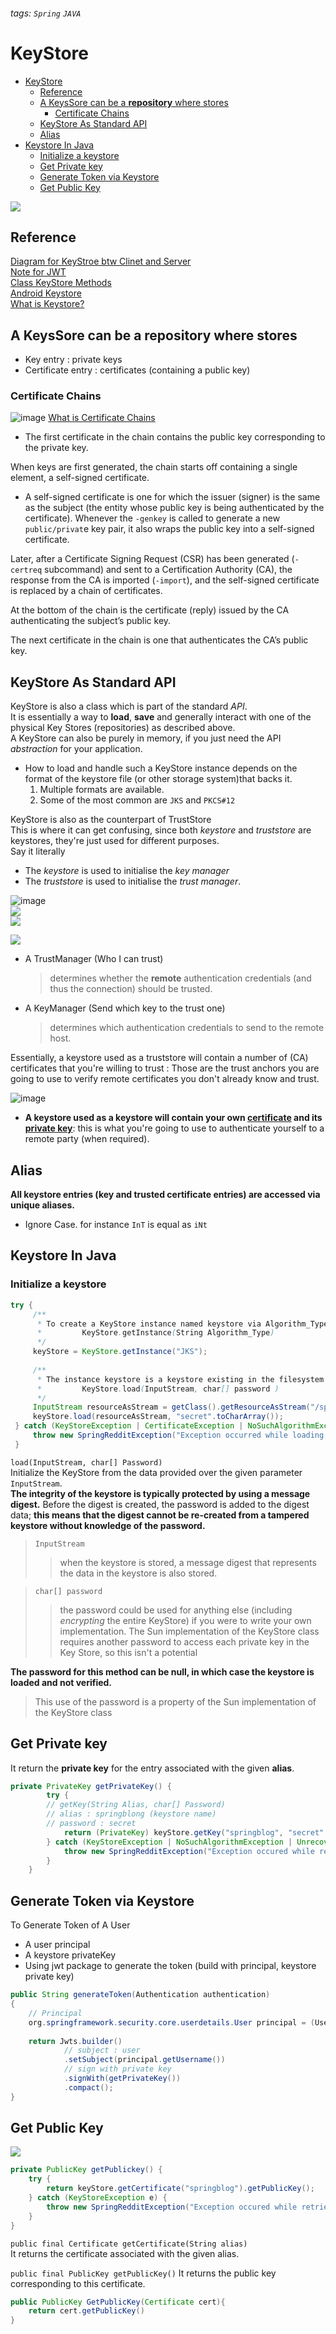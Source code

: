 ###### tags: `Spring` `JAVA`
# KeyStore

- [KeyStore](#keystore)
  - [Reference](#reference)
  - [A KeysSore can be a **repository** where stores](#a-keyssore-can-be-a-repository-where-stores)
    - [Certificate Chains](#certificate-chains)
  - [KeyStore As Standard API](#keystore-as-standard-api)
  - [Alias](#alias)
- [Keystore In Java](#keystore-in-java)
  - [Initialize a keystore](#initialize-a-keystore)
  - [Get Private key](#get-private-key)
  - [Generate Token via Keystore](#generate-token-via-keystore)
  - [Get Public Key](#get-public-key)

![](https://i.imgur.com/h2jzGzv.png)  

## Reference

[Diagram for KeyStroe btw Clinet and Server](http://support.sas.com/rnd/javadoc/93/Foundation/com/sas/net/ssl/doc-files/jsse_index.html)  
[Note for JWT](/o9RYmd2DR96e4XId64Ao5w)  
[Class KeyStore Methods](https://docstore.mik.ua/orelly/java-ent/security/ch11_02.htm)    
[Android Keystore](https://medium.com/joe-tsai/%E4%BD%BF%E7%94%A8keystore-%E5%84%B2%E5%AD%98%E6%95%8F%E6%84%9F%E6%80%A7%E8%B3%87%E6%96%99-92ad9b236e58)   
[What is Keystore?](https://reurl.cc/kVYaN9)  


## A KeysSore can be a **repository** where stores
- Key entry : private keys 
- Certificate entry : certificates (containing a public key)

### Certificate Chains
![image](https://user-images.githubusercontent.com/68631186/123245968-e6ea2200-d517-11eb-8eb0-35f238a5f145.png)
[What is Certificate Chains](https://knowledge.digicert.com/solution/SO16297.html)
- The first certificate in the chain contains the public key corresponding to the private key.

When keys are first generated, the chain starts off containing a single element, a self-signed certificate.  
- A self-signed certificate is one for which the issuer (signer) is the same as the subject (the entity whose public key is being authenticated by the certificate).  Whenever the `-genkey` is called to generate a new `public/privat`e key pair, it also wraps the public key into a self-signed certificate.

Later, after a Certificate Signing Request (CSR) has been generated (`-certreq` subcommand) and sent to a Certification Authority (CA), the response from the CA is imported (`-import`), and the self-signed certificate is replaced by a chain of certificates.  

At the bottom of the chain is the certificate (reply) issued by the CA authenticating the subject’s public key. 

The next certificate in the chain is one that authenticates the CA’s public key.  


## KeyStore As Standard API  
KeyStore is also a class which is part of the standard *API*.  
It is essentially a way to **load**, **save** and generally interact with one of the physical Key Stores (repositories) as described above.   
A KeyStore can also be purely in memory, if you just need the API *abstraction* for your application.  

- How to load and handle such a KeyStore instance depends on the format of the keystore file (or other storage system)that backs it.
  1. Multiple formats are available. 
  2. Some of the most common are `JKS` and `PKCS#12`

KeyStore is also as the counterpart of TrustStore  
This is where it can get confusing, since both *keystore* and *truststore* are keystores, they're just used for different purposes.  
Say it literally  
- The *keystore* is used to initialise the *key manager*  
- The *truststore* is used to initialise the *trust manager*.   

![image](https://user-images.githubusercontent.com/68631186/123222993-15113700-d503-11eb-85fb-7ac232928c5c.png)        
![](https://i.imgur.com/3pF4fE5.png)  
![](https://i.imgur.com/FilgCjC.png)  

![](https://i.imgur.com/4pttWPY.png)  
- A TrustManager (Who I can trust)  
    > determines whether the **remote** authentication credentials (and thus the connection) should be trusted.  
- A KeyManager (Send which key to the trust one)  
    > determines which authentication credentials to send to the remote host.  

Essentially, a keystore used as a truststore will contain a number of (CA) certificates that you're willing to trust : Those are the trust anchors you are going to use to verify remote certificates you don't already know and trust. 


![image](https://user-images.githubusercontent.com/68631186/123208003-e8542400-d4f0-11eb-80d3-a540866af419.png)  
- **A keystore used as a keystore will contain your own <u>certificate</u> and its <u>private key</u>**: this is what you're going to use to authenticate yourself to a remote party (when required).                                                                                    

## Alias

**All keystore entries (key and trusted certificate entries) are accessed via unique aliases.**  
- Ignore Case. for instance `InT` is equal as `iNt` 

##  Keystore In Java 
### Initialize a keystore
```java                                                     
try {           
     /**
      * To create a KeyStore instance named keystore via Algorithm_Type
      *         KeyStore.getInstance(String Algorithm_Type)
      */
     keyStore = KeyStore.getInstance("JKS");                                          
     
     /**
      * The instance keystore is a keystore existing in the filesystem /springblog.jks    
      *         KeyStore.load(InputStream, char[] password )  
      */
     InputStream resourceAsStream = getClass().getResourceAsStream("/springblog.jks");
     keyStore.load(resourceAsStream, "secret".toCharArray());
 } catch (KeyStoreException | CertificateException | NoSuchAlgorithmException | IOException e) {
     throw new SpringRedditException("Exception occurred while loading keystore");
 }
```
`load(InputStream, char[] Password)`  
Initialize the KeyStore from the data provided over the given parameter `InputStream`.  
**The integrity of the keystore is typically protected by using a message digest.**
Before the digest is created, the password is added to the digest data; **this means that the digest cannot be re-created from a tampered keystore without knowledge of the password.**  

> `InputStream`
>> when the keystore is stored, a message digest that represents the data in the keystore is also stored.  

> `char[] password`
>> the password could be used for anything else (including _encrypting_ the entire KeyStore) if you were to write your own implementation. 
>> The Sun implementation of the KeyStore class requires another password to access each private key in the Key Store, so this isn't a potential 

**The password for this method can be null, in which case the keystore is loaded and not verified.**  
> This use of the password is a property of the Sun implementation of the KeyStore class

## Get Private key  
It return the **private key** for the entry associated with the given **alias**.  
```java
private PrivateKey getPrivateKey() {
        try {
        // getKey(String Alias, char[] Password)
        // alias : springblong (keystore name)
        // password : secret 
            return (PrivateKey) keyStore.getKey("springblog", "secret".toCharArray());
        } catch (KeyStoreException | NoSuchAlgorithmException | UnrecoverableKeyException e) {
            throw new SpringRedditException("Exception occured while retrieving public key from keystore");
        }
    }
```
## Generate Token via Keystore

To Generate Token of A User
- A user principal
- A keystore privateKey
- Using jwt package to generate the token (build with principal, keystore private key)


```java
public String generateToken(Authentication authentication) 
{
    // Principal
    org.springframework.security.core.userdetails.User principal = (User) authentication.getPrincipal();
    
    return Jwts.builder()
            // subject : user
            .setSubject(principal.getUsername())
            // sign with private key 
            .signWith(getPrivateKey())
            .compact();
}
```

## Get Public Key
![](https://i.imgur.com/l4GMn1u.png)  
```java
private PublicKey getPublickey() {
    try {
        return keyStore.getCertificate("springblog").getPublicKey();
    } catch (KeyStoreException e) {
        throw new SpringRedditException("Exception occured while retrieving public key from keystore");
    }
}
```  

`public final Certificate getCertificate(String alias)`  
It returns the certificate associated with the given alias.  

`public final PublicKey getPublicKey()`
It returns the public key corresponding to this certificate.
```java
public PublicKey GetPublicKey(Certificate cert){
    return cert.getPublicKey()
}
```
